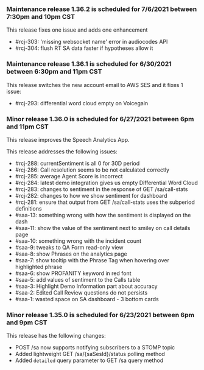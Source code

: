 ### Maintenance release 1.36.2 is scheduled for 7/6/2021 between 7:30pm and 10pm CST

This release fixes one issue and adds one enhancement
* #rcj-303: 'missing websocket name' error in audiocodes API 
* #rcj-304: flush RT SA data faster if hypotheses allow it

### Maintenance release 1.36.1 is scheduled for 6/30/2021 between 6:30pm and 11pm CST

This release switches the new account email to AWS SES and it fixes 1 issue:
* #rcj-293: differential word cloud empty on Voicegain

### Minor release 1.36.0 is scheduled for 6/27/2021 between 6pm and 11pm CST

This release improves the Speech Analytics App.

This release addresses the following issues:
* #rcj-288: currentSentiment is all 0 for 30D period
* #rcj-286: Call resolution seems to be not calculated correctly
* #rcj-285: average Agent Score is incorrect
* #rcj-284: latest demo integration gives us empty Differential Word Cloud 
* #rcj-283: changes to sentiment in the response of GET /sa/call-stats
* #rcj-282: changes to how we show sentiment for dashboard
* #rcj-281: ensure that output from GET /sa/call-stats uses the subperiod definitions 
* #saa-13: something wrong with how the sentiment is displayed on the dash
* #saa-11: show the value of the sentiment next to smiley on call details page
* #saa-10: something wrong with the incident count
* #saa-9: tweaks to QA Form read-only view
* #saa-8: show Phrases on the analytics page
* #saa-7: show tooltip with the Phrase Tag when hovering over highlighted phrase
* #saa-6: show PROFANITY keyword in red font
* #saa-5: add values of sentiment to the Calls table
* #saa-3: Highlight Demo Information part about accuracy
* #saa-2: Edited Call Review questions do not persists
* #saa-1: wasted space on SA dashboard - 3 bottom cards

### Minor release 1.35.0 is scheduled for 6/23/2021 between 6pm and 9pm CST

This release has the following changes:
* POST /sa now supports notifying subscribers to a STOMP topic
* Added lightweight GET /sa/{saSesId}/status polling method
* Added `detailed` query parameter to GET /sa query method














 













































